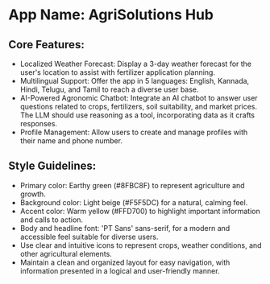 # **App Name**: AgriSolutions Hub

## Core Features:

- Localized Weather Forecast: Display a 3-day weather forecast for the user's location to assist with fertilizer application planning.
- Multilingual Support: Offer the app in 5 languages: English, Kannada, Hindi, Telugu, and Tamil to reach a diverse user base.
- AI-Powered Agronomic Chatbot: Integrate an AI chatbot to answer user questions related to crops, fertilizers, soil suitability, and market prices. The LLM should use reasoning as a tool, incorporating data as it crafts responses.
- Profile Management: Allow users to create and manage profiles with their name and phone number.

## Style Guidelines:

- Primary color: Earthy green (#8FBC8F) to represent agriculture and growth.
- Background color: Light beige (#F5F5DC) for a natural, calming feel.
- Accent color: Warm yellow (#FFD700) to highlight important information and calls to action.
- Body and headline font: 'PT Sans' sans-serif, for a modern and accessible feel suitable for diverse users.
- Use clear and intuitive icons to represent crops, weather conditions, and other agricultural elements.
- Maintain a clean and organized layout for easy navigation, with information presented in a logical and user-friendly manner.